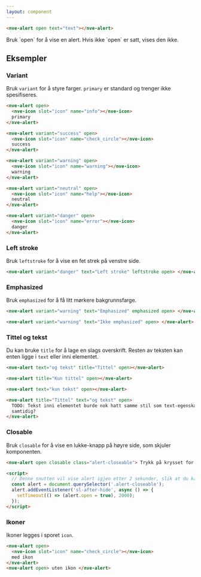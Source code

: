 ```yaml
---
layout: component
---
```


<CodeExamplePreview>

```html
<nve-alert open text="text"></nve-alert>
```

</CodeExamplePreview>

<Card title="Tips" variant="info">
Bruk `open` for å vise en alert. Hvis ikke `open` er satt, vises den ikke.

</Card>

## Eksempler

### Variant

Bruk `variant` for å styre farger. `primary` er standard og trenger ikke spesifiseres.

<CodeExamplePreview arrangeComponentsVertically>

```html
<nve-alert open>
  <nve-icon slot="icon" name="info"></nve-icon>
  primary
</nve-alert>

<nve-alert variant="success" open>
  <nve-icon slot="icon" name="check_circle"></nve-icon>
  success
</nve-alert>

<nve-alert variant="warning" open>
  <nve-icon slot="icon" name="warning"></nve-icon>
  warning
</nve-alert>

<nve-alert variant="neutral" open>
  <nve-icon slot="icon" name="help"></nve-icon>
  neutral
</nve-alert>

<nve-alert variant="danger" open>
  <nve-icon slot="icon" name="error"></nve-icon>
  danger
</nve-alert>
```

</CodeExamplePreview>

### Left stroke

Bruk `leftstroke` for å vise en fet strek på venstre side.

<CodeExamplePreview arrangeComponentsVertically>

```html
<nve-alert variant="danger" text="Left stroke" leftstroke open> </nve-alert>
```

</CodeExamplePreview>

### Emphasized

Bruk `emphasized` for å få litt mørkere bakgrunnsfarge.

<CodeExamplePreview arrangeComponentsVertically>

```html
<nve-alert variant="warning" text="Emphasized" emphasized open> </nve-alert>

<nve-alert variant="warning" text="Ikke emphasized" open> </nve-alert>
```

</CodeExamplePreview>

### Tittel og tekst

Du kan bruke `title` for å lage en slags overskrift. Resten av teksten kan enten ligge i `text` eller inni elementet.

<CodeExamplePreview arrangeComponentsVertically>

```html
<nve-alert text="og tekst" title="Tittel" open></nve-alert>

<nve-alert title="Kun tittel" open></nve-alert>

<nve-alert text="kun tekst" open></nve-alert>

<nve-alert title="Tittel" text="og tekst" open>
  TODO: Tekst inni elementet burde nok hatt samme stil som text-egenskapen og kanskje man ikke burde kunne vise begge
  samtidig?
</nve-alert>
```

</CodeExamplePreview>

### Closable

Bruk `closable` for å vise en lukke-knapp på høyre side, som skjuler komponenten.

<CodeExamplePreview arrangeComponentsVertically>

```html
<nve-alert open closable class="alert-closeable"> Trykk på krysset for å lukke denne </nve-alert>

<script>
  // Denne snutten vil vise alert igjen etter 2 sekunder, slik at du kan prøve å lukke den flere ganger
  const alert = document.querySelector('.alert-closeable');
  alert.addEventListener('sl-after-hide', async () => {
    setTimeout(() => (alert.open = true), 2000);
  });
</script>
```

</CodeExamplePreview>

### Ikoner

Ikoner legges i sporet `icon`.

<CodeExamplePreview arrangeComponentsVertically>

```html
<nve-alert open>
  <nve-icon slot="icon" name="check_circle"></nve-icon>
  med ikon
</nve-alert>
<nve-alert open> uten ikon </nve-alert>
```

</CodeExamplePreview>
